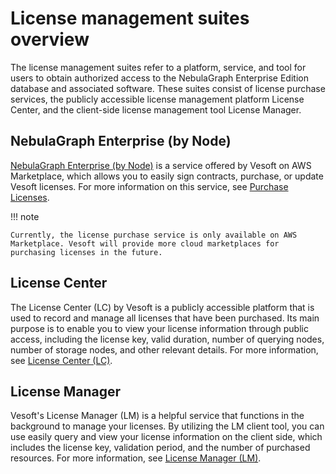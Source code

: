 # License management suites overview

The license management suites refer to a platform, service, and tool for users to obtain authorized access to the NebulaGraph Enterprise Edition database and associated software. These suites consist of license purchase services, the publicly accessible license management platform License Center, and the client-side license management tool License Manager.

## NebulaGraph Enterprise (by Node)

[NebulaGraph Enterprise (by Node)](https://aws.amazon.com/marketplace/pp/prodview-kvpxjh5b4dfno) is a service offered by Vesoft on AWS Marketplace, which allows you to easily sign contracts, purchase, or update Vesoft licenses. For more information on this service, see [Purchase Licenses](../3.purchase-license.md).

!!! note

    Currently, the license purchase service is only available on AWS Marketplace. Vesoft will provide more cloud marketplaces for purchasing licenses in the future. 

## License Center

The License Center (LC) by Vesoft is a publicly accessible platform that is used to record and manage all licenses that have been purchased. Its main purpose is to enable you to view your license information through public access, including the license key, valid duration, number of querying nodes, number of storage nodes, and other relevant details. For more information, see [License Center (LC)](2.license-center.md).

## License Manager

Vesoft's License Manager (LM) is a helpful service that functions in the background to manage your licenses. By utilizing the LM client tool, you can use easily query and view your license information on the client side, which includes the license key, validation period, and the number of purchased resources.  For more information, see [License Manager (LM)](3.license-manager.md).
